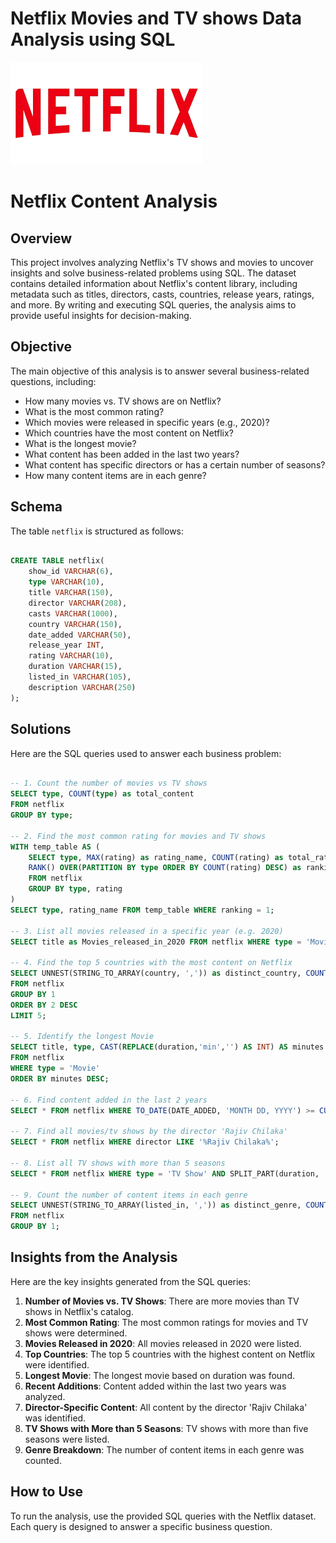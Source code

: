 # Netflix Movies and TV shows Data Analysis using SQL

![Netflix Logo](https://github.com/Himanshu-afk-gg/netflix_sql_project/blob/main/Netflix%20logo.png)


# Netflix Content Analysis

## Overview
This project involves analyzing Netflix's TV shows and movies to uncover insights and solve business-related problems using SQL. The dataset contains detailed information about Netflix's content library, including metadata such as titles, directors, casts, countries, release years, ratings, and more. By writing and executing SQL queries, the analysis aims to provide useful insights for decision-making.

## Objective
The main objective of this analysis is to answer several business-related questions, including:
- How many movies vs. TV shows are on Netflix?
- What is the most common rating?
- Which movies were released in specific years (e.g., 2020)?
- Which countries have the most content on Netflix?
- What is the longest movie?
- What content has been added in the last two years?
- What content has specific directors or has a certain number of seasons?
- How many content items are in each genre?

## Schema
The table `netflix` is structured as follows:

```sql

CREATE TABLE netflix(
    show_id VARCHAR(6),
    type VARCHAR(10),
    title VARCHAR(150),
    director VARCHAR(208),
    casts VARCHAR(1000),
    country VARCHAR(150),
    date_added VARCHAR(50),
    release_year INT,
    rating VARCHAR(10),
    duration VARCHAR(15),
    listed_in VARCHAR(105),
    description VARCHAR(250)
);

```

## Solutions
Here are the SQL queries used to answer each business problem:

```sql

-- 1. Count the number of movies vs TV shows
SELECT type, COUNT(type) as total_content
FROM netflix
GROUP BY type;

-- 2. Find the most common rating for movies and TV shows
WITH temp_table AS (
    SELECT type, MAX(rating) as rating_name, COUNT(rating) as total_rating,
    RANK() OVER(PARTITION BY type ORDER BY COUNT(rating) DESC) as ranking
    FROM netflix
    GROUP BY type, rating
)
SELECT type, rating_name FROM temp_table WHERE ranking = 1;

-- 3. List all movies released in a specific year (e.g. 2020)
SELECT title as Movies_released_in_2020 FROM netflix WHERE type = 'Movie' AND release_year = 2020;

-- 4. Find the top 5 countries with the most content on Netflix
SELECT UNNEST(STRING_TO_ARRAY(country, ',')) as distinct_country, COUNT(show_id)
FROM netflix
GROUP BY 1
ORDER BY 2 DESC
LIMIT 5;

-- 5. Identify the longest Movie
SELECT title, type, CAST(REPLACE(duration,'min','') AS INT) AS minutes
FROM netflix
WHERE type = 'Movie'
ORDER BY minutes DESC;

-- 6. Find content added in the last 2 years
SELECT * FROM netflix WHERE TO_DATE(DATE_ADDED, 'MONTH DD, YYYY') >= CURRENT_DATE - INTERVAL '2 years';

-- 7. Find all movies/tv shows by the director 'Rajiv Chilaka'
SELECT * FROM netflix WHERE director LIKE '%Rajiv Chilaka%';

-- 8. List all TV shows with more than 5 seasons
SELECT * FROM netflix WHERE type = 'TV Show' AND SPLIT_PART(duration, ' ', 1)::numeric > 5;

-- 9. Count the number of content items in each genre
SELECT UNNEST(STRING_TO_ARRAY(listed_in, ',')) as distinct_genre, COUNT(listed_in) as total_genre
FROM netflix
GROUP BY 1;

```

## Insights from the Analysis
Here are the key insights generated from the SQL queries:

1. **Number of Movies vs. TV Shows**: There are more movies than TV shows in Netflix's catalog.
2. **Most Common Rating**: The most common ratings for movies and TV shows were determined.
3. **Movies Released in 2020**: All movies released in 2020 were listed.
4. **Top Countries**: The top 5 countries with the highest content on Netflix were identified.
5. **Longest Movie**: The longest movie based on duration was found.
6. **Recent Additions**: Content added within the last two years was analyzed.
7. **Director-Specific Content**: All content by the director 'Rajiv Chilaka' was identified.
8. **TV Shows with More than 5 Seasons**: TV shows with more than five seasons were listed.
9. **Genre Breakdown**: The number of content items in each genre was counted.

## How to Use
To run the analysis, use the provided SQL queries with the Netflix dataset. Each query is designed to answer a specific business question.
